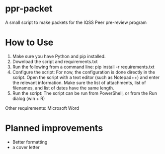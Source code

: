 # ppr-packet
A small script to make packets for the IQSS Peer pre-review program



# How to Use

1. Make sure you have Python and pip installed. 
1. Download the script and requirements.txt
1. Run the following from a command line: pip install -r requirements.txt
1. Configure the script: For now, the configuration is done directly in the script. Open the script with a text editor (such as Notepad++) and enter the relevant information. Make sure the list of attachments, list of filenames, and list of dates have the same length. 
1. Run the script: The script can be run from PowerShell, or from the Run dialog (win + R)

Other requirements: Microsoft Word

# Planned improvements
* Better formatting
* a cover letter
